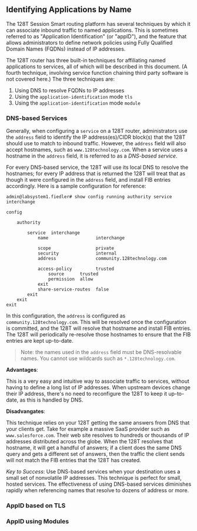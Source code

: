 ## Identifying Applications by Name

The 128T Session Smart routing platform has several techniques by which it can associate inbound traffic to named applications. This is sometimes referred to as "Application Identification" (or "appID"), and the feature that allows administrators to define network policies using Fully Qualified Domain Names (FQDNs) instead of IP addresses.

The 128T router has three built-in techniques for affiliating named applications to services, all of which will be described in this document. (A fourth technique, involving service function chaining third party software is not covered here.) The three techniques are:

1. Using DNS to resolve FQDNs to IP addresses
2. Using the `application-identification` mode `tls`
3. Using the `application-identification` mode `module`

### DNS-based Services

Generally, when configuring a `service` on a 128T router, administrators use the `address` field to identify the IP address(es)/CIDR block(s) that the 128T should use to match to inbound traffic. However, the `address` field will also accept hostnames, such as `www.128technology.com`. When a service uses a hostname in the `address` field, it is referred to as a *DNS-based service*.

For every DNS-based service, the 128T will use its local DNS to resolve the hostnames; for every IP address that is returned the 128T will treat that as though it were configured in the `address` field, and install FIB entries accordingly. Here is a sample configuration for reference:

```
admin@labsystem1.fiedler# show config running authority service interchange

config

    authority

        service  interchange
            name                  interchange

            scope                 private
            security              internal
            address               community.128technology.com

            access-policy         trusted
                source      trusted
                permission  allow
            exit
            share-service-routes  false
        exit
    exit
exit
```

In this configuration, the `address` is configured as `community.128technology.com`. This will be resolved once the configuration is committed, and the 128T will resolve that hostname and install FIB entries. The 128T will periodically re-resolve those hostnames to ensure that the FIB entries are kept up-to-date.

> Note: the names used in the `address` field must be DNS-resolvable names. You cannot use wildcards such as `*.128technology.com`.

**Advantages**:

This is a very easy and intuitive way to associate traffic to services, without having to define a long list of IP addresses. When upstream devices change their IP address, there's no need to reconfigure the 128T to keep it up-to-date, as this is handled by DNS.

**Disadvangates**:

This technique relies on your 128T getting the same answers from DNS that your clients get. Take for example a massive SaaS provider such as `www.salesforce.com`. Their web site resolves to hundreds or thousands of IP addresses distributed across the globe. When the 128T resolves that hostname, it will get a handful of answers; if a client does the same DNS query and gets a different set of answers, then the traffic the client sends will not match the FIB entries that the 128T has created.

*Key to Success*: Use DNS-based services when your destination uses a small set of nonvolatile IP addresses. This technique is perfect for small, hosted services. The effectiveness of using DNS-based services diminishes rapidly when referencing names that resolve to dozens of address or more.

### AppID based on TLS



### AppID using Modules

